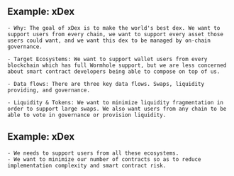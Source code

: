 ## Example: xDex

    - Why: The goal of xDex is to make the world's best dex. We want to support users from every chain, we want to support every asset those users could want, and we want this dex to be managed by on-chain governance.

    - Target Ecosystems: We want to support wallet users from every blockchain which has full Wormhole support, but we are less concerned about smart contract developers being able to compose on top of us.

    - Data flows: There are three key data flows. Swaps, liquidity providing, and governance.

    - Liquidity & Tokens: We want to minimize liquidity fragmentation in order to support large swaps. We also want users from any chain to be able to vote in governance or provision liquidity.

## Example: xDex

    - We needs to support users from all these ecosystems.
    - We want to minimize our number of contracts so as to reduce implementation complexity and smart contract risk.
